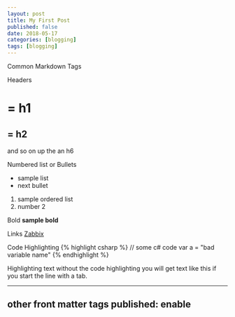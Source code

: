 ```yaml
---
layout: post
title: My First Post
published: false
date: 2018-05-17
categories: [blogging]
tags: [blogging]
---
```


Common Markdown Tags


Headers
#  = h1
## = h2
and so on up the an h6

Numbered list or Bullets
* sample list
* next bullet

1. sample ordered list
2. number 2

Bold
**sample bold**

Links
[Zabbix](https://www.zabbix.com/)

Code Highlighting
{% highlight csharp %}
// some c# code	
var a = "bad variable name"
{% endhighlight %}

Highlighting text without the code highlighting
you will get text like this if you start the line with a tab.

---
other front matter tags 
published: enable
---
